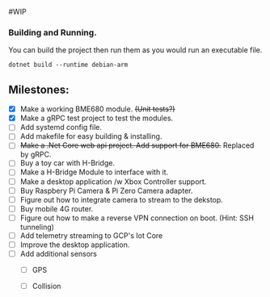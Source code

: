 #WIP

### Building and Running.

You can build the project then run them as you would run an executable file.

```$xslt
dotnet build --runtime debian-arm
```

Milestones: 
-

- [X] Make a working BME680 module. ~~(Unit tests?)~~
- [X] Make a gRPC test project to test the modules.
- [ ] Add systemd config file.
- [ ] Add makefile for easy building & installing.
- [ ] ~~Make a .Net Core web api project. Add support for BME680.~~ Replaced by gRPC.
- [ ] Buy a toy car with H-Bridge.
- [ ] Make a H-Bridge Module to interface with it.
- [ ] Make a desktop application /w Xbox Controller support.
- [ ] Buy Raspbery Pi Camera & Pi Zero Camera adapter.
- [ ] Figure out how to integrate camera to stream to the dekstop.
- [ ] Buy mobile 4G router.
- [ ] Figure out how to make a reverse VPN connection on boot. (Hint: SSH tunneling)
- [ ] Add telemetry streaming to GCP's Iot Core
- [ ] Improve the desktop application.
- [ ] Add additional sensors
  - [ ] GPS
  - [ ] Collision
  